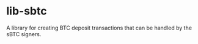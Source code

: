 # lib-sbtc

A library for creating BTC deposit transactions that can be handled by the sBTC signers.
